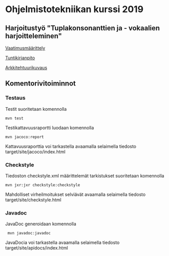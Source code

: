 # Ohjelmistotekniikan kurssi 2019
## Harjoitustyö "Tuplakonsonanttien ja - vokaalien harjoitteleminen"


[Vaatimusmäärittely](https://github.com/ajnarhi/ot-harjoitustyo/blob/master/dokumentointi/vaatimusmaarittely.md)

[Tuntikirjanpito](https://github.com/ajnarhi/ot-harjoitustyo/blob/master/dokumentointi/tuntikirjanpito.md)

[Arkkitehtuurikuvaus](https://github.com/ajnarhi/ot-harjoitustyo/blob/master/dokumentointi/arkkitehtuuri.md)

## Komentorivitoiminnot
### Testaus

Testit suoritetaan komennolla

	mvn test


Testikattavuusraportti luodaan komennolla

	mvn jacoco:report


Kattavuusraporttia voi tarkastella avaamalla selaimella tiedosto target/site/jacoco/index.html


### Checkstyle

Tiedoston checkstyle.xml määrittelemät tarkistukset suoritetaan komennolla
 
	mvn jxr:jxr checkstyle:checkstyle

Mahdolliset virheilmoitukset selviävät avaamalla selaimella tiedosto target/site/checkstyle.html

### Javadoc

JavaDoc generoidaan  komennolla
	
	 mvn javadoc:javadoc

JavaDocia voi tarkastella avaamalla selaimella tiedosto target/site/apidocs/index.html

